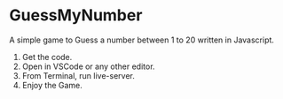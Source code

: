 # GuessMyNumber
A simple game to Guess a number between 1 to 20 written in Javascript.

1. Get the code.
2. Open in VSCode or any other editor.
3. From Terminal, run live-server.
4. Enjoy the Game.
